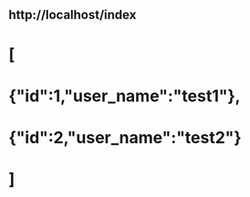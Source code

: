 ## http://localhost/index
# [
#    {"id":1,"user_name":"test1"},
#    {"id":2,"user_name":"test2"}
# ]
